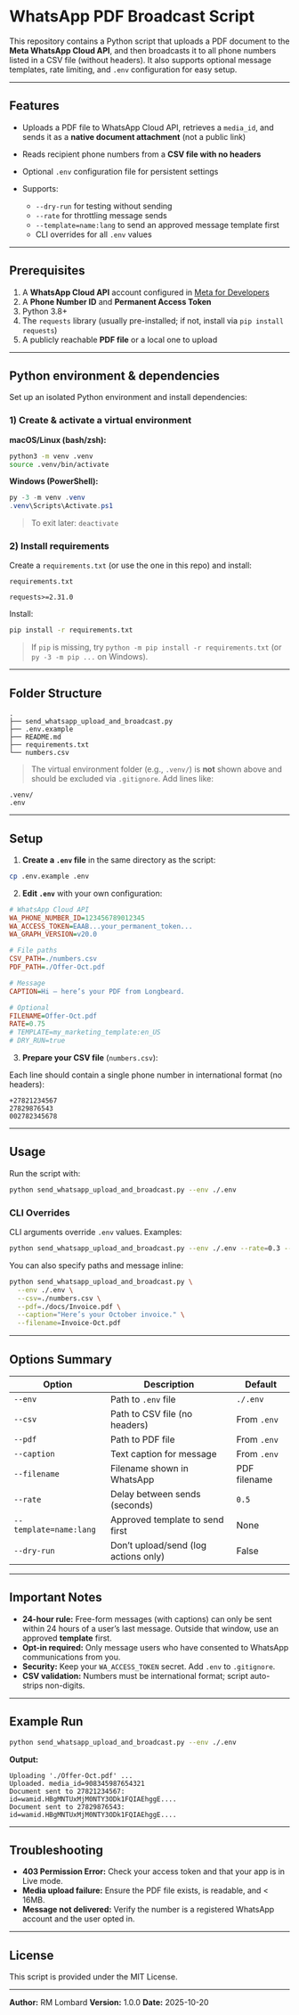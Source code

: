 # WhatsApp PDF Broadcast Script

This repository contains a Python script that uploads a PDF document to the **Meta WhatsApp Cloud API**, and then broadcasts it to all phone numbers listed in a CSV file (without headers). It also supports optional message templates, rate limiting, and `.env` configuration for easy setup.

---

## Features

* Uploads a PDF file to WhatsApp Cloud API, retrieves a `media_id`, and sends it as a **native document attachment** (not a public link)
* Reads recipient phone numbers from a **CSV file with no headers**
* Optional `.env` configuration file for persistent settings
* Supports:

  * `--dry-run` for testing without sending
  * `--rate` for throttling message sends
  * `--template=name:lang` to send an approved message template first
  * CLI overrides for all `.env` values

---

## Prerequisites

1. A **WhatsApp Cloud API** account configured in [Meta for Developers](https://developers.facebook.com/)
2. A **Phone Number ID** and **Permanent Access Token**
3. Python 3.8+
4. The `requests` library (usually pre-installed; if not, install via `pip install requests`)
5. A publicly reachable **PDF file** or a local one to upload

---

## Python environment & dependencies

Set up an isolated Python environment and install dependencies:

### 1) Create & activate a virtual environment

**macOS/Linux (bash/zsh):**

```bash
python3 -m venv .venv
source .venv/bin/activate
```

**Windows (PowerShell):**

```powershell
py -3 -m venv .venv
.venv\Scripts\Activate.ps1
```

> To exit later: `deactivate`

### 2) Install requirements

Create a `requirements.txt` (or use the one in this repo) and install:

`requirements.txt`

```
requests>=2.31.0
```

Install:

```bash
pip install -r requirements.txt
```

> If `pip` is missing, try `python -m pip install -r requirements.txt` (or `py -3 -m pip ...` on Windows).

---

## Folder Structure

```
.
├── send_whatsapp_upload_and_broadcast.py
├── .env.example
├── README.md
├── requirements.txt
└── numbers.csv
```

> The virtual environment folder (e.g., `.venv/`) is **not** shown above and should be excluded via `.gitignore`. Add lines like:

```
.venv/
.env
```

---

## Setup

1. **Create a `.env` file** in the same directory as the script:

```bash
cp .env.example .env
```

2. **Edit `.env`** with your own configuration:

```ini
# WhatsApp Cloud API
WA_PHONE_NUMBER_ID=123456789012345
WA_ACCESS_TOKEN=EAAB...your_permanent_token...
WA_GRAPH_VERSION=v20.0

# File paths
CSV_PATH=./numbers.csv
PDF_PATH=./Offer-Oct.pdf

# Message
CAPTION=Hi — here’s your PDF from Longbeard.

# Optional
FILENAME=Offer-Oct.pdf
RATE=0.75
# TEMPLATE=my_marketing_template:en_US
# DRY_RUN=true
```

3. **Prepare your CSV file** (`numbers.csv`):

Each line should contain a single phone number in international format (no headers):

```
+27821234567
27829876543
002782345678
```

---

## Usage

Run the script with:

```bash
python send_whatsapp_upload_and_broadcast.py --env ./.env
```

### CLI Overrides

CLI arguments override `.env` values. Examples:

```bash
python send_whatsapp_upload_and_broadcast.py --env ./.env --rate=0.3 --dry-run
```

You can also specify paths and message inline:

```bash
python send_whatsapp_upload_and_broadcast.py \
  --env ./.env \
  --csv=./numbers.csv \
  --pdf=./docs/Invoice.pdf \
  --caption="Here’s your October invoice." \
  --filename=Invoice-Oct.pdf
```

---

## Options Summary

| Option                 | Description                          | Default      |
| ---------------------- | ------------------------------------ | ------------ |
| `--env`                | Path to `.env` file                  | `./.env`     |
| `--csv`                | Path to CSV file (no headers)        | From `.env`  |
| `--pdf`                | Path to PDF file                     | From `.env`  |
| `--caption`            | Text caption for message             | From `.env`  |
| `--filename`           | Filename shown in WhatsApp           | PDF filename |
| `--rate`               | Delay between sends (seconds)        | `0.5`        |
| `--template=name:lang` | Approved template to send first      | None         |
| `--dry-run`            | Don’t upload/send (log actions only) | False        |

---

## Important Notes

* **24-hour rule:** Free-form messages (with captions) can only be sent within 24 hours of a user’s last message. Outside that window, use an approved **template** first.
* **Opt-in required:** Only message users who have consented to WhatsApp communications from you.
* **Security:** Keep your `WA_ACCESS_TOKEN` secret. Add `.env` to `.gitignore`.
* **CSV validation:** Numbers must be international format; script auto-strips non-digits.

---

## Example Run

```bash
python send_whatsapp_upload_and_broadcast.py --env ./.env
```

**Output:**

```
Uploading './Offer-Oct.pdf' ...
Uploaded. media_id=908345987654321
Document sent to 27821234567: id=wamid.HBgMNTUxMjM0NTY3ODk1FQIAEhggE....
Document sent to 27829876543: id=wamid.HBgMNTUxMjM0NTY3ODk1FQIAEhggE....
```

---

## Troubleshooting

* **403 Permission Error:** Check your access token and that your app is in Live mode.
* **Media upload failure:** Ensure the PDF file exists, is readable, and < 16MB.
* **Message not delivered:** Verify the number is a registered WhatsApp account and the user opted in.

---

## License

This script is provided under the MIT License.

---

**Author:** RM Lombard
**Version:** 1.0.0
**Date:** 2025-10-20

